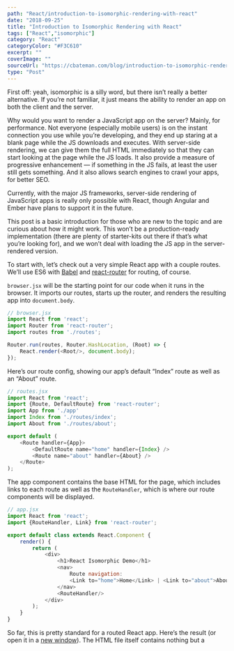 ```yaml
---
path: "React/introduction-to-isomorphic-rendering-with-react"
date: "2018-09-25"
title: "Introduction to Isomorphic Rendering with React"
tags: ["React","isomorphic"]
category: "React"
categoryColor: "#F3C610"
excerpt: ""
coverImage: ""
sourceUrl: "https://cbateman.com/blog/introduction-to-isomorphic-rendering-with-react/"
type: "Post"
---
```


First off: yeah, isomorphic is a silly word, but there isn’t really a better alternative. If you’re not familiar, it just means the ability to render an app on both the client and the server.

Why would you want to render a JavaScript app on the server? Mainly, for performance. Not everyone (especially mobile users) is on the instant connection you use while you’re developing, and they end up staring at a blank page while the JS downloads and executes. With server-side rendering, we can give them the full HTML immediately so that they can start looking at the page while the JS loads. It also provide a measure of progressive enhancement — if something in the JS fails, at least the user still gets something. And it also allows search engines to crawl your apps, for better SEO.

Currently, with the major JS frameworks, server-side rendering of JavaScript apps is really only possible with React, though Angular and Ember have plans to support it in the future.

This post is a basic introduction for those who are new to the topic and are curious about how it might work. This won’t be a production-ready implementation (there are plenty of starter-kits out there if that’s what you’re looking for), and we won’t deal with loading the JS app in the server-rendered version.

To start with, let’s check out a very simple React app with a couple routes. We’ll use ES6 with [Babel](http://babeljs.io) and [react-router](http://rackt.github.io/react-router/) for routing, of course.

`browser.jsx` will be the starting point for our code when it runs in the browser. It imports our routes, starts up the router, and renders the resulting app into `document.body`.

```javascript
// browser.jsx
import React from 'react';
import Router from 'react-router';
import routes from './routes';

Router.run(routes, Router.HashLocation, (Root) => {
    React.render(<Root/>, document.body);
});

```

Here’s our route config, showing our app’s default “Index” route as well as an “About” route.

```javascript
// routes.jsx
import React from 'react';
import {Route, DefaultRoute} from 'react-router';
import App from './app'
import Index from './routes/index';
import About from './routes/about';

export default (
    <Route handler={App}>
        <DefaultRoute name="home" handler={Index} />
        <Route name="about" handler={About} />
    </Route>
);

```

The app component contains the base HTML for the page, which includes links to each route as well as the `RouteHandler`, which is where our route components will be displayed.

```javascript
// app.jsx
import React from 'react';
import {RouteHandler, Link} from 'react-router';

export default class extends React.Component {
    render() {
        return (
            <div>
                <h1>React Isomorphic Demo</h1>
                <nav>
                    Route navigation:
                    <Link to="home">Home</Link> | <Link to="about">About</Link>
                </nav>
                <RouteHandler/>
            </div>
        );
    }
}

```

So far, this is pretty standard for a routed React app. Here’s the result (or open it in a [new window](https://chrisbateman.github.io/react-isomorphic-demo/index.htm)). The HTML file itself contains nothing but a <title> and a <script> tag for our built JS.

Alright, so now let’s render our app on the server. I’m using node.js, but you really could do it with any JavaScript runtime, thanks to React’s virtual DOM. There’s no need to simulate a DOM with [jsdom](https://github.com/tmpvar/jsdom) or [PhantomJS](http://phantomjs.org/) or anything like that.

Below we have a function that will be our server-side equivalent to `browser.jsx`. The difference is that here we specify the exact route we want to render, render the result to a string with `React.renderToStaticMarkup()` and save it, rather than inserting it into `document.body`.

```javascript
// serverrender.js
function renderRoute(routePath, filePath) {
    Router.run(routes, routePath, function(Root, state) {
        var appHtml = React.renderToStaticMarkup(React.createElement(Root));
        fs.writeFile(filePath, fileHeader + appHtml);
    });
}

renderRoute('/', 'dist/server-index.htm');
renderRoute('/about', 'dist/server-about.htm');

```

And here are the resulting HTML pages ([new](https://chrisbateman.github.io/react-isomorphic-demo/server-index.htm) [window](https://chrisbateman.github.io/react-isomorphic-demo/server-about.htm)):

As you can see, they look exactly like the pages in the JS version. Except here, there’s absolutely no JavaScript — it’s just plain HTML (the route links won’t work, by the way, since I haven’t set up those locations).

This is an incredibly simplistic app, but I’m still curious: what’s the difference for performance? Using an iPhone 6 and a stopwatch (so take it with a grain of salt), load times went about like this for me:

*   3G JS: 2.0-2.5s
*   3G server-rendered: 1.0s
*   LTE JS: 1.0s
*   LTE server-rendered: 0.3s

Using [WebPagetest.org](http://webpagetest.org), with a Motorola G on 3G, I got 3.5s for the JS page and 1.5s for server-rendered.

That’s pretty awesome. When [fractions of a second](http://blog.codinghorror.com/performance-is-a-feature/) can make a difference in your site’s success, shaving whole seconds off is a big deal. And the difference will only get more pronounced as an app gets bigger.

The full [source is on GitHub](https://github.com/chrisbateman/react-isomorphic-demo), so feel free to clone it if you want to play around with it.